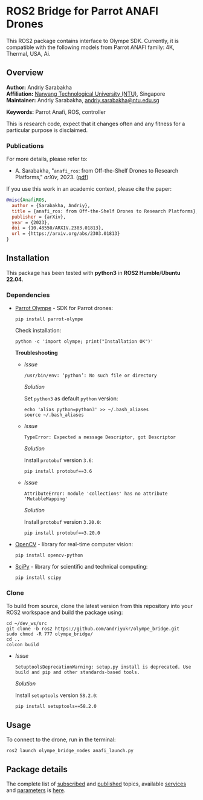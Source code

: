 # ROS2 Bridge for Parrot ANAFI Drones
This ROS2 package contains interface to Olympe SDK. Currently, it is compatible with the following models from Parrot ANAFI family: 4K, Thermal, USA, Ai.

## Overview

**Author:** Andriy Sarabakha<br />
**Affiliation:** [Nanyang Technological University (NTU)](https://www.ntu.edu.sg), Singapore<br />
**Maintainer:** Andriy Sarabakha, andriy.sarabakha@ntu.edu.sg

**Keywords:** Parrot Anafi, ROS, controller

This is research code, expect that it changes often and any fitness for a particular purpose is disclaimed.

### Publications

For more details, please refer to: 

* A. Sarabakha, "`anafi_ros`: from Off-the-Shelf Drones to Research Platforms," *arXiv*, 2023. ([pdf](Parrot_Anafi.pdf))

If you use this work in an academic context, please cite the paper:
```bibtex
@misc{AnafiROS,
  author = {Sarabakha, Andriy},  
  title = {anafi_ros: from Off-the-Shelf Drones to Research Platforms},
  publisher = {arXiv},
  year = {2023},
  doi = {10.48550/ARXIV.2303.01813},
  url = {https://arxiv.org/abs/2303.01813}
}
```

## Installation

This package has been tested with **python3** in **ROS2 Humble**/**Ubuntu 22.04**.

### Dependencies

- [Parrot Olympe](https://developer.parrot.com/docs/olympe/installation.html) - SDK for Parrot drones:

      pip install parrot-olympe
      
  Check installation:
  
      python -c 'import olympe; print("Installation OK")'
      
  **Troubleshooting**

  - *Issue*

        /usr/bin/env: ‘python’: No such file or directory
      
    *Solution*
  
    Set `python3` as default `python` version:

        echo 'alias python=python3' >> ~/.bash_aliases
        source ~/.bash_aliases
  
  - *Issue*

        TypeError: Expected a message Descriptor, got Descriptor
    
    *Solution*
  
    Install `protobuf` version `3.6`:

        pip install protobuf==3.6
    
  - *Issue*

        AttributeError: module 'collections' has no attribute 'MutableMapping'
    
    *Solution*
  
    Install `protobuf` version `3.20.0`:

        pip install protobuf==3.20.0

- [OpenCV](https://pypi.org/project/opencv-python/) - library for real-time computer vision:

      pip install opencv-python
    
- [SciPy](https://scipy.org/install/) - library for scientific and technical computing:

      pip install scipy
    
### Clone

To build from source, clone the latest version from this repository into your ROS2 workspace and build the package using:

	cd ~/dev_ws/src
	git clone -b ros2 https://github.com/andriyukr/olympe_bridge.git
	sudo chmod -R 777 olympe_bridge/
	cd ..
	colcon build
	
  - *Issue*

        SetuptoolsDeprecationWarning: setup.py install is deprecated. Use build and pip and other standards-based tools.
    
    *Solution*
  
    Install `setuptools` version `58.2.0`:

        pip install setuptools==58.2.0
        	
## Usage

To connect to the drone, run in the terminal:

    ros2 launch olympe_bridge_nodes anafi_launch.py
    
## Package details

The complete list of [subscribed](details.md#subscribed-topics) and [published](details.md#published-topics) topics, available [services](details.md#services) and [parameters](details.md#parameters) is [here](details.md).
